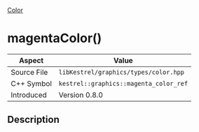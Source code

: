 [Color](index)
# magentaColor()
| Aspect | Value |
| --- | --- |
| Source File | `libKestrel/graphics/types/color.hpp` |
| C++ Symbol | `kestrel::graphics::magenta_color_ref` |
| Introduced | Version 0.8.0 |
## Description

